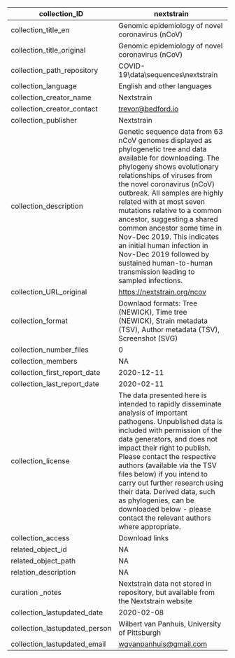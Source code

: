 |collection_ID|nextstrain|
|---|---|
|collection_title_en|Genomic epidemiology of novel coronavirus (nCoV)|
|collection_title_original|Genomic epidemiology of novel coronavirus (nCoV)|
|collection_path_repository|COVID-19\data\sequences\nextstrain|
|collection_language|English and other languages|
|collection_creator_name|Nextstrain|
|collection_creator_contact|trevor@bedford.io|
|collection_publisher|Nextstrain|
|collection_description|Genetic sequence data from 63 nCoV genomes displayed as phylogenetic tree and data available for downloading. The phylogeny shows evolutionary relationships of viruses from the novel coronavirus (nCoV) outbreak. All samples are highly related with at most seven mutations relative to a common ancestor, suggesting a shared common ancestor some time in Nov-Dec 2019. This indicates an initial human infection in Nov-Dec 2019 followed by sustained human-to-human transmission leading to sampled infections.|
|collection_URL_original|https://nextstrain.org/ncov|
|collection_format|Downlaod formats: Tree (NEWICK), Time tree (NEWICK), Strain metadata (TSV), Author metadata (TSV), Screenshot (SVG)|
|collection_number_files|0|
|collection_members|NA|
|collection_first_report_date|2020-12-11|
|collection_last_report_date|2020-02-11|
|collection_license|The data presented here is intended to rapidly disseminate analysis of important pathogens. Unpublished data is included with permission of the data generators, and does not impact their right to publish. Please contact the respective authors (available via the TSV files below) if you intend to carry out further research using their data. Derived data, such as phylogenies, can be downloaded below - please contact the relevant authors where appropriate.|
|collection_access|Download links|
|related_object_id|NA|
|related_object_path|NA|
|relation_description|NA|
|curation _notes|Nextstrain data not stored in repository, but available from the Nextstrain website|
|collection_lastupdated_date|2020-02-08|
|collection_lastupdated_person|Wilbert van Panhuis, University of Pittsburgh|
|collection_lastupdated_email|wgvanpanhuis@gmail.com|
